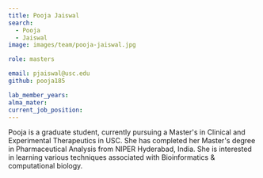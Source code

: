 ```yaml
---
title: Pooja Jaiswal
search:
  - Pooja
  - Jaiswal
image: images/team/pooja-jaiswal.jpg

role: masters

email: pjaiswal@usc.edu
github: pooja185

lab_member_years: 
alma_mater: 
current_job_position: 
---
```


Pooja is a graduate student, currently pursuing a Master's in Clinical and Experimental Therapeutics in USC. She has completed her Master's degree in Pharmaceutical Analysis from NIPER Hyderabad, India.  She is interested in learning various techniques associated with Bioinformatics & computational biology.
